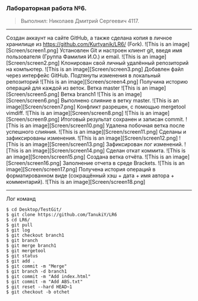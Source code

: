 ### Лабораторная работа №6.
> Выполнил: Николаев Дмитрий Сергеевич 4117.
***

Создан аккаунт на сайте GitHub, а также сделана копия в личное хранилище из https://github.com/Kurtyanik/LR6/ (Fork).
![This is an image][Screen/screen1.png]
Установлен Git и  настроен клиент git, введя имя пользователя (Группа
Фамилия И.О.) и email. 
![This is an image][Screen/screen2.png]
Клонирован свой личный удалённый репозиторий на компьютер. 
![This is an image][Screen/screen3.png]
Добавлен файл через интерфейс GitHub. Подтянуты изменения в
локальный репозиторий
![This is an image][Screen/screen4.png]
Получина историю операций для каждой из веток. 
Ветка master
![This is an image][Screen/screen5.png]
Ветка branch1
![This is an image][Screen/screen6.png]
Выполнено слияние в ветку master.
![This is an image][Screen/screen7.png]
Конфликт разрешен, с помощью mergetool vimdiff.
![This is an image][Screen/screen8.png]
![This is an image][Screen/screen9.png]
Итоговый результат сохранен и записан commit.
![This is an image][Screen/screen10.png]
Удалена побочная ветка после успешного слияния.
![This is an image][Screen/screen11.png]
Сделаны и зафиксированы изменения.
![This is an image][Screen/screen12.png]
![This is an image][Screen/screen13.png]
Зафиксирован лог изменений.
![This is an image][Screen/screen14.png]
Сделан откат коммита.
![This is an image][Screen/screen15.png]
Создана ветка отчёта.
![This is an image][Screen/screen16.png]
Заполнение отчета в среде Brackets.
![This is an image][Screen/screen17.png]
Получена история операций в форматированном виде (сокращённый
хэш + дата + имя автора + комментарий).
![This is an image][Screen/screen18.png]
***


Лог команд
```
$ cd Desktop/TestGit/
$ git clone https://github.com/TanukiY/LR6
$ cd LR6/
$ git pull
$ git log
$ git checkout branch1
$ git branch
$ git merge branch1
$ git mergetool
$ git status
$ git add .
$ git commit -m "Merge"
$ git branch -d branch1
$ git commit -m "Add index.html"
$ git commit -m "Add ABS.txt"
$ git reset --hard HEAD~1
$ git checkout -b otchet
```


